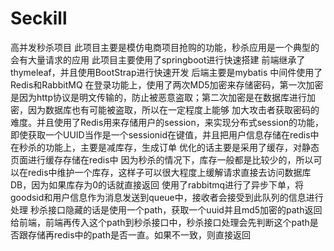 # Seckill
高并发秒杀项目
   此项目主要是模仿电商项目抢购的功能，秒杀应用是一个典型的会有大量请求的应用
   此项目主要使用了springboot进行快速搭建
   前端继承了thymeleaf，并且使用BootStrap进行快速开发
   后端主要是mybatis
   中间件使用了Redis和RabbitMQ
   在登录功能上，使用了两次MD5加密来存储密码，第一次加密是因为http协议是明文传输的，防止被恶意盗取；第二次加密是在数据库进行加密，因为数据库也有可能被盗取，所以在一定程度上能够
加大攻击者获取密码的难度。并且使用了Redis用来存储用户的session，来实现分布式session的功能，即使获取一个UUID当作是一个sessionid在键值，并且把用户信息存储在redis中
   在秒杀的功能上，主要是减库存，生成订单
   优化的话主要是采用了缓存，对静态页面进行缓存存储在redis中
   因为秒杀的情况下，库存一般都是比较少的，所以可以在redis中维护一个库存，这样子可以很大程度上缓解请求直接去访问数据库DB，因为如果库存为0的话就直接返回
   使用了rabbitmq进行了异步下单，将goodsid和用户信息作为消息发送到queue中，接收者会接受到此队列的信息进行处理
   秒杀接口隐藏的话是使用一个path，获取一个uuid并且md5加密的path返回给前端，前端再传入这个path到秒杀接口中，秒杀接口处理会先判断这个path是否跟存储再redis中的path是否一直。如果不一致，则直接返回
